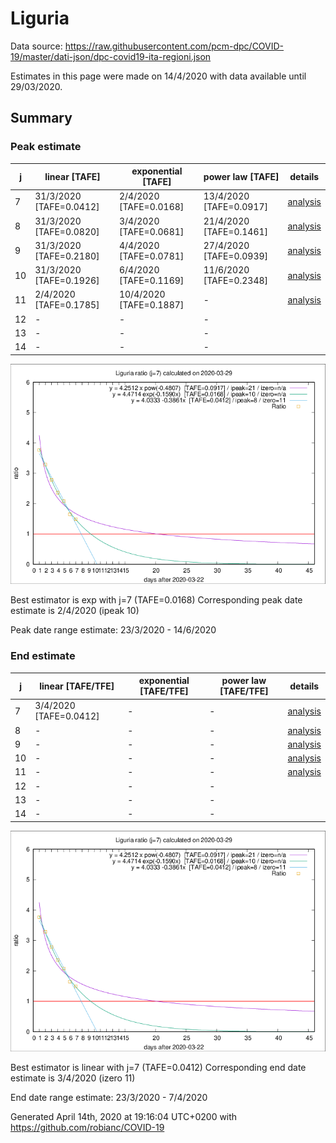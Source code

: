 # Liguria


Data source: https://raw.githubusercontent.com/pcm-dpc/COVID-19/master/dati-json/dpc-covid19-ita-regioni.json

Estimates in this page were made on 14/4/2020 with data available until 29/03/2020.


## Summary 

### Peak estimate 
|j|linear [TAFE]|exponential [TAFE]|power law [TAFE]|details|
|---|----|-----------|---------|-------|
|7|31/3/2020 [TAFE=0.0412]|2/4/2020 [TAFE=0.0168]|13/4/2020 [TAFE=0.0917]|[analysis](COVID-19_liguria_j7_2020-03-29.md)|
|8|31/3/2020 [TAFE=0.0820]|3/4/2020 [TAFE=0.0681]|21/4/2020 [TAFE=0.1461]|[analysis](COVID-19_liguria_j8_2020-03-29.md)|
|9|31/3/2020 [TAFE=0.2180]|4/4/2020 [TAFE=0.0781]|27/4/2020 [TAFE=0.0939]|[analysis](COVID-19_liguria_j9_2020-03-29.md)|
|10|31/3/2020 [TAFE=0.1926]|6/4/2020 [TAFE=0.1169]|11/6/2020 [TAFE=0.2348]|[analysis](COVID-19_liguria_j10_2020-03-29.md)|
|11|2/4/2020 [TAFE=0.1785]|10/4/2020 [TAFE=0.1887]|-|[analysis](COVID-19_liguria_j11_2020-03-29.md)|
|12|-|-|-||
|13|-|-|-||
|14|-|-|-||

![best peak estimate](COVID-19_liguria_j7_2020-03-29.png)

Best estimator is exp with j=7 (TAFE=0.0168)
Corresponding peak date estimate is 2/4/2020 (ipeak 10)


Peak date range estimate: 23/3/2020 - 14/6/2020

### End estimate 
|j|linear [TAFE/TFE]|exponential [TAFE/TFE]|power law [TAFE/TFE]|details|
|---|----|-----------|---------|-------|
|7|3/4/2020 [TAFE=0.0412]|-|-|[analysis](COVID-19_liguria_j7_2020-03-29.md)|
|8|-|-|-|[analysis](COVID-19_liguria_j8_2020-03-29.md)|
|9|-|-|-|[analysis](COVID-19_liguria_j9_2020-03-29.md)|
|10|-|-|-|[analysis](COVID-19_liguria_j10_2020-03-29.md)|
|11|-|-|-|[analysis](COVID-19_liguria_j11_2020-03-29.md)|
|12|-|-|-||
|13|-|-|-||
|14|-|-|-||

![best zero estimate](COVID-19_liguria_j7_2020-03-29.png)

Best estimator is linear with j=7 (TAFE=0.0412)
Corresponding end date estimate is 3/4/2020 (izero 11)


End date range estimate: 23/3/2020 - 7/4/2020

Generated April 14th, 2020 at 19:16:04 UTC+0200 with https://github.com/robianc/COVID-19
